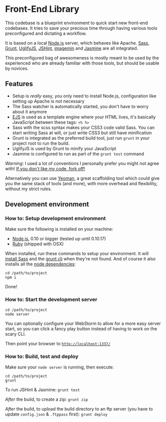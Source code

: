 # Front-End Library
This codebase is a blueprint environment to quick start new front-end codebases. It tries to save your precious time through having various tools preconfigured and dictating a workflow.

It is based on a local [Node.js](http://nodejs.org/) server, which behaves like Apache. [Sass](http://sass-lang.com/), [Grunt](http://gruntjs.com/), [UglifyJS](http://github.com/mishoo/UglifyJS), [JSHint](http://www.jshint.com/), [imagemin](https://github.com/gruntjs/grunt-contrib-imagemin) and [Jasmine](http://pivotal.github.io/jasmine/) are all integrated.

This preconfigured bag of awesomeness is mostly meant to be used by the experienced who are already familiar with those tools, but should be usable by novices.

## Features
- Setup is *really* easy, you only need to install Node.js, configuration like setting up Apache is not necessary
- The Sass watcher is automatically started, you don't have to worry about it anymore
- [EJS](http://embeddedjs.com/) is used as a template engine where your HTML lives, it's basically JavaScript between these tags: `<% %>`
- Sass with the scss syntax makes your CSS3 code valid Sass. You can start writing Sass at will, or just write CSS3 but still have minification
- Grunt is integrated as the preferred build tool, just run `grunt` in your project root to run the build.
- UglifyJS is used by Grunt to minify your JavaScript
- Jasmine is configured to run as part of the `grunt test` command

*Warning*: I used a lot of conventions I personally prefer you might not agree with! [If you don't like my code, fork off!](http://www.flickr.com/photos/codepo8/5018350616/)

Alternatively you can use [Yeoman](http://yeoman.io/), a great scaffolding tool which could give you the same stack of tools (and more), with more overhead and flexibility, without my strict rules.

## Development environment

### How to: Setup development environment
Make sure the following is installed on your machine:

- [Node.js](http://nodejs.org/), 0.10 or bigger (tested up until 0.10.17)
- [Ruby](http://www.ruby-lang.org/en/) (shipped with OSX)

When installed, run these commands to setup your environment. It will [install Sass](http://sass-lang.com/docs/yardoc/file.SASS_REFERENCE.html#using_sass) and the [grunt cli](https://github.com/gruntjs/grunt-cli) when they're not found. And of course it also installs all the [node dependencies](https://github.com/branneman/frontend-bootstrap/blob/master/package.json):

    cd /path/to/project
    npm i

Done!

### How to: Start the development server

    cd /path/to/project
    node server

You can optionally configure your WebStorm to allow for a more easy server start, so you can click a fancy play button instead of having to work on the scary CLI.

Then point your browser to [`http://localhost:1337/`](http://localhost:1337/)

### How to: Build, test and deploy
Make sure your `node server` is running, then execute:

    cd /path/to/project
    grunt

To run JSHint & Jasmine: `grunt test`

*After* the build, to create a zip: `grunt zip`

*After* the build, to upload the build directory to an ftp server (you have to update `config.json` & `.ftppass` first): `grunt deploy`
